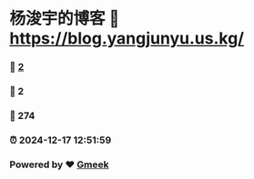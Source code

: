 # 杨浚宇的博客 :link: https://blog.yangjunyu.us.kg/ 
### :page_facing_up: [2](https://blog.yangjunyu.us.kg//tag.html) 
### :speech_balloon: 2 
### :hibiscus: 274 
### :alarm_clock: 2024-12-17 12:51:59 
### Powered by :heart: [Gmeek](https://github.com/Meekdai/Gmeek)
